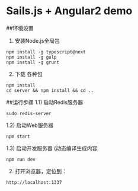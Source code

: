 # Sails.js + Angular2 demo

##环境设置

1) 安装Node.js全局包
```shell
npm install -g typescript@next
npm install -g gulp
npm install -g grunt
```

2) 下载 各种包
```shell
npm install
cd server && npm install && cd ..
```

##运行步骤
1.1) 启动Redis服务器
```shell
sudo redis-server
```

1.2) 启动Web服务器
```shell
npm start
```
1.3) 启动开发服务器 (动态编译生成内容
```shell
npm run dev
```

2) 打开浏览器，定位到：
```
http://localhost:1337
```